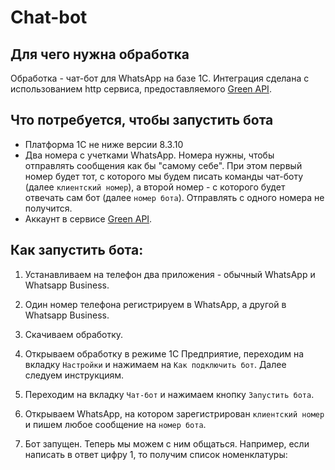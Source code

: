 # Chat-bot

## Для чего нужна обработка

Обработка - чат-бот для WhatsApp на базе 1С. Интеграция сделана с использованием http сервиса, предоставляемого [Green API](https://green-api.com/).

## Что потребуется, чтобы запустить бота

* Платформа 1С не ниже версии 8.3.10
* Два номера с учетками WhatsApp. Номера нужны, чтобы отправлять сообщения как бы "самому себе". При этом первый номер будет тот, с которого  мы будем писать команды чат-боту (далее ``клиентский номер``), а второй номер - с которого будет отвечать сам бот (далее ``номер бота``). Отправлять с одного номера не получится.
* Аккаунт в сервисе [Green API](https://green-api.com/). 

## Как запустить бота:

1. Устанавливаем на телефон два приложения - обычный WhatsApp и Whatsapp Business.

2. Один номер телефона регистрируем в WhatsApp, а другой в  Whatsapp Business.

3. Скачиваем обработку.

4. Открываем обработку в режиме 1С Предприятие, переходим на вкладку ``Настройки`` и нажимаем на ``Как подключить бот``. Далее следуем инструкциям.

5. Переходим на вкладку ``Чат-бот`` и нажимаем кнопку ``Запустить бота``.

6. Открываем WhatsApp, на котором зарегистрирован ``клиентский номер`` и пишем любое сообщение на ``номер бота``. 

7. Бот запущен. Теперь мы можем с ним общаться. Например, если написать в ответ цифру 1, то получим список номенклатуры:
